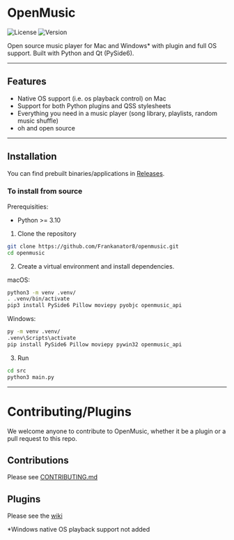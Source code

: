 # OpenMusic
![License](https://img.shields.io/github/license/Frankanator8/openmusic)
![Version](https://img.shields.io/github/v/release/Frankanator8/openmusic)

Open source music player for Mac and Windows* with plugin and full OS support. Built with Python and Qt (PySide6).

---

## Features
- Native OS support (i.e. os playback control) on Mac
- Support for both Python plugins and QSS stylesheets
- Everything you need in a music player (song library, playlists, random music shuffle)
- oh and open source

---
## Installation
You can find prebuilt binaries/applications in [Releases](https://github.com/Frankanator8/openmusic/releases).

### To install from source
Prerequisities:

- Python >= 3.10

1. Clone the repository
```bash
git clone https://github.com/Frankanator8/openmusic.git
cd openmusic
```
2. Create a virtual environment and install dependencies.

macOS:
```bash
python3 -m venv .venv/
. .venv/bin/activate
pip3 install PySide6 Pillow moviepy pyobjc openmusic_api
```

Windows:
```bash
py -m venv .venv/
.venv\Scripts\activate
pip install PySide6 Pillow moviepy pywin32 openmusic_api
```

3. Run
```bash
cd src
python3 main.py
```

---
# Contributing/Plugins
We welcome anyone to contribute to OpenMusic, whether it be a plugin or a pull request to this repo.

## Contributions
Please see [CONTRIBUTING.md](https://github.com/Frankanator8/openmusic/blob/main/CONTRIBUTING.md)

## Plugins
Please see the [wiki](https://github.com/Frankanator8/openmusic/wiki)


\*Windows native OS playback support not added